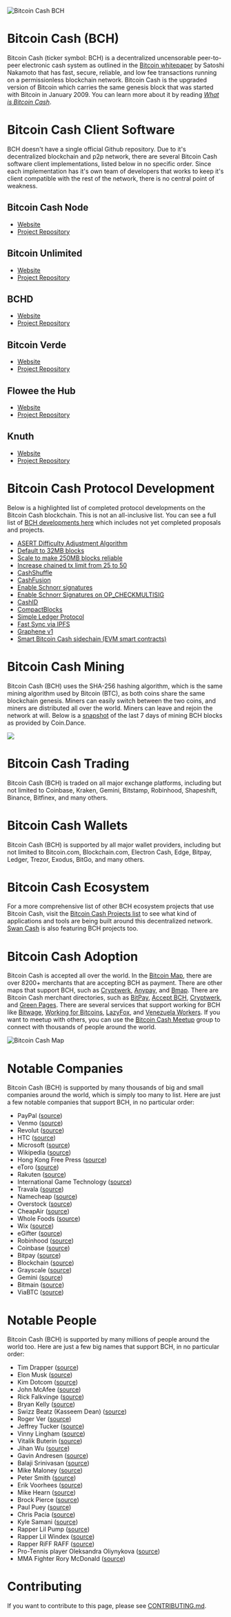 ![Bitcoin Cash BCH](bitcoin-cash-bch-logo-hero.png "Bitcoin Cash BCH logo")

# Bitcoin Cash (BCH)

Bitcoin Cash (ticker symbol: BCH) is a decentralized uncensorable peer-to-peer electronic cash system as outlined in the [Bitcoin whitepaper](http://bitcoin.com/bitcoin.pdf) by Satoshi Nakamoto that has fast, secure, reliable, and low fee transactions running on a permissionless blockchain network. Bitcoin Cash is the upgraded version of Bitcoin which carries the same genesis block that was started with Bitcoin in January 2009. You can learn more about it by reading *[What is Bitcoin Cash](https://bitcoincash.substack.com/p/what-is-bitcoin-cash-bch)*.

# Bitcoin Cash Client Software

BCH doesn't have a single official Github repository. Due to it's decentralized blockchain and p2p network, there are several Bitcoin Cash software client implementations, listed below in no specific order. Since each implementation has it's own team of developers that works to keep it's client compatible with the rest of the network, there is no central point of weakness.

## Bitcoin Cash Node
* [Website](https://bitcoincashnode.org/) 
* [Project Repository](https://gitlab.com/bitcoin-cash-node/bitcoin-cash-node)

## Bitcoin Unlimited 
* [Website](https://www.bitcoinunlimited.info/) 
* [Project Repository](https://github.com/BitcoinUnlimited/BitcoinUnlimited)

## BCHD
* [Website](https://bchd.cash/) 
* [Project Repository](https://github.com/gcash/bchd)

## Bitcoin Verde
* [Website](https://bitcoinverde.org/documentation/) 
* [Project Repository](https://github.com/SoftwareVerde/bitcoin-verde)

## Flowee the Hub
* [Website](https://flowee.org/) 
* [Project Repository](https://gitlab.com/FloweeTheHub)

## Knuth
* [Website](http://kth.cash/) 
* [Project Repository](https://github.com/k-nuth/kth)

# Bitcoin Cash Protocol Development

Below is a highlighted list of completed protocol developments on the Bitcoin Cash blockchain. This is not an all-inclusive list. You can see a full list of [BCH developments here](https://cash.coin.dance/development) which includes not yet completed proposals and projects.

* [ASERT Difficulty Adjustment Algorithm](https://upgradespecs.bitcoincashnode.org/2020-11-15-asert/)
* [Default to 32MB blocks](https://github.com/Bitcoin-ABC/bitcoin-abc/commit/699f4b867318486b915bd2d3b2102fb49ec652f1#diff-cbe22f30d7e480617350ef6ceca97d0c)
* [Scale to make 250MB blocks reliable](https://flowee.org/releases/201906-release/)
* [Increase chained tx limit from 25 to 50](https://github.com/Bitcoin-ABC/bitcoin-abc/commit/f265c59f93dad03dcdcd09b77c0d9692afe9ddc6)
* [CashShuffle](https://github.com/cashshuffle/cashshuffle-electron-cash-plugin/wiki/Protocol-Description)
* [CashFusion](https://github.com/cashshuffle/spec/blob/master/CASHFUSION.md)
* [Enable Schnorr signatures](https://github.com/bitcoincashorg/bitcoincash.org/blob/master/spec/2019-05-15-schnorr.md)
* [Enable Schnorr Signatures on OP_CHECKMULTISIG](https://github.com/bitcoincashorg/bitcoincash.org/pull/375)
* [CashID](https://gitlab.com/cashid/protocol-specification)
* [CompactBlocks](https://bitco.in/forum/threads/buip051-passed-add-compactblocks-support.2017/)
* [Simple Ledger Protocol](https://www.reddit.com/r/btc/comments/8zxfu5/introducing_simple_ledger_protocol_slp_a_token/)
* [Fast Sync via IPFS](https://medium.com/@bchd.cash/announcing-bchd-0-13-0-beta2-with-fast-sync-mode-4d4b741d27c5)
* [Graphene v1](https://github.com/BitcoinUnlimited/BitcoinUnlimited/pull/973)
* [Smart Bitcoin Cash sidechain (EVM smart contracts)](https://github.com/smartbch)

# Bitcoin Cash Mining

Bitcoin Cash (BCH) uses the SHA-256 hashing algorithm, which is the same mining algorithm used by Bitcoin (BTC), as both coins share the same blockchain genesis. Miners can easily switch between the two coins, and miners are distributed all over the world. Miners can leave and rejoin the network at will. Below is a [snapshot](https://cash.coin.dance/blocks/thisweek) of the last 7 days of mining BCH blocks as provided by Coin.Dance.

<img src="https://cash.coin.dance/blocks/image/thisweek.png"/>

# Bitcoin Cash Trading

Bitcoin Cash (BCH) is traded on all major exchange platforms, including but not limited to Coinbase, Kraken, Gemini, Bitstamp, Robinhood, Shapeshift, Binance, Bitfinex, and many others. 

# Bitcoin Cash Wallets

Bitcoin Cash (BCH) is supported by all major wallet providers, including but not limited to Bitcoin.com, Blockchain.com, Electron Cash, Edge, Bitpay, Ledger, Trezor, Exodus, BitGo, and many others.

# Bitcoin Cash Ecosystem 

For a more comprehensive list of other BCH ecosystem projects that use Bitcoin Cash, visit the [Bitcoin Cash Projects list](https://www.bitcoin.com/bitcoin-cash-projects/) to see what kind of applications and tools are being built around this decentralized network. [Swan Cash](https://swan.cash/) is also featuring BCH projects too. 

# Bitcoin Cash Adoption 

Bitcoin Cash is accepted all over the world. In the [Bitcoin Map](https://map.bitcoin.com/), there are over 8200+ merchants that are accepting BCH as payment. There are other maps that support BCH, such as [Cryptwerk](https://cryptwerk.com/coinmap/bch/), [Anypay](https://anypay.city/), and [Bmap](https://bmap.app/). There are Bitcoin Cash merchant directories, such as [BitPay](https://bitpay.com/directory/), [Accept BCH](https://acceptbitcoin.cash/), [Cryptwerk](https://cryptwerk.com/pay-with/bch/), and [Green Pages](https://greenpages.cash/). There are several services that support working for BCH like [Bitwage](https://www.bitwage.com/), [Working for Bitcoins](https://workingforbitcoins.com/), [LazyFox](https://lazyfox.io/), and [Venezuela Workers](https://venezuelaworkers.com/). If you want to meetup with others, you can use the [Bitcoin Cash Meetup](https://www.meetup.com/topics/bitcoin-cash/) group to connect with thousands of people around the world. 

![Bitcoin Cash Map](bitcoin-cash-adoption-global-map.PNG "Bitcoin Cash Map")

# Notable Companies 

Bitcoin Cash (BCH) is supported by many thousands of big and small companies around the world, which is simply too many to list. Here are just a few notable companies that support BCH, in no particular order:

* PayPal ([source](https://www.reuters.com/article/paypal-cryptocurrency/paypal-to-allow-cryptocurrency-buying-selling-and-shopping-on-its-network-idINL1N2HB14U))
* Venmo ([source](https://www.theverge.com/2020/10/21/21527288/paypal-cryptocurrency-support-buy-sell-venmo-bitcoin ))
* Revolut ([source](https://techcrunch.com/2018/05/23/revolut-adds-ripple-and-bitcoin-cash-support/))
* HTC ([source](https://www.engadget.com/2019-09-16-htc-exodus-1-bitcoin-cash-partnership.html))
* Microsoft ([source](https://www.trustnodes.com/2018/03/13/microsoft-starts-accepting-bitcoin-cash))
* Wikipedia ([source](https://coinrivet.com/wikipedia-is-now-accepting-bitcoin-cash-donations/ ))
* Hong Kong Free Press ([source](https://finance.yahoo.com/news/hong-kong-free-press-accepts-115303129.html))
* eToro ([source](https://aithority.com/technology/cryptocurrency/etoro-adds-bitcoin-cash/))
* Rakuten ([source](https://cryptonews.com/news/giant-rakuten-to-let-customers-charge-e-pay-accounts-with-bt-9343.htm))
* International Game Technology ([source](https://www.coindesk.com/igt-patents-bitcoin-gambling-funding))
* Travala ([source](https://blog.travala.com/travala-com-and-bitcoin-com-empower-over-four-million-travellers-to-save-on-hotel-stays/))
* Namecheap ([source](https://news.bitcoin.com/namecheap-lets-you-buy-a-domain-and-host-your-website-with-bitcoin-cash/))
* Overstock ([source](https://www.finextra.com/newsarticle/30939/online-retailer-overstock-starts-accepting-bitcoin-cash-and-ethereum))
* CheapAir ([source](https://www.prnewswire.com/news-releases/cheapaircom-and-bitcoincom-partner-to-serve-bitcoin-cash-travelers-300893373.html))
* Whole Foods ([source](https://www.fastcompany.com/90348494/the-winklevoss-twins-want-to-take-cryptocurrency-mainstream))
* Wix ([source](https://www.businesswire.com/news/home/20211012005376/en/BitPay-Partners-with-Wix-Enabling-Wix-Merchants-to-Accept-Crypto-Payments))
* eGifter ([source](https://www.egifter.com/buy-gift-cards-with-bitcoin-cash))
* Robinhood ([source](https://www.cnbc.com/2018/07/12/trading-app-robinhood-adds-two-new-cryptocurrencies-despite-bear-marke.html))
* Coinbase ([source](https://finance.yahoo.com/news/coinbase-adds-buying-selling-bitcoin-cash-094008738.html))
* Bitpay ([source](https://news.bitcoin.com/payment-platform-bitpay-adds-bitcoin-cash-settlement-services/))
* Blockchain ([source](https://www.macobserver.com/news/product-news/blockchain-info-support-bitcoin-cash/))
* Grayscale ([source](https://grayscale.co/bitcoin-cash-trust/))
* Gemini ([source](https://www.forbes.com/sites/michaeldelcastillo/2018/05/14/winklevoss-brothers-bitcoin-exchange-adds-zcash/))
* Bitmain ([source](https://www.nytimes.com/2017/07/25/business/dealbook/bitcoin-cash-split.html))
* ViaBTC ([source](https://www.nytimes.com/2017/07/25/business/dealbook/bitcoin-cash-split.html))

# Notable People 

Bitcoin Cash (BCH) is supported by many millions of people around the world too. Here are just a few big names that support BCH, in no particular order:

* Tim Drapper ([source](https://news.bitcoin.com/tim-draper-heaps-praise-on-bitcoin-cash/))
* Elon Musk ([source](https://www.independent.co.uk/life-style/gadgets-and-tech/bitcoin-buy-guide-how-to-b1821972.html))
* Kim Dotcom ([source](https://www.financemagnates.com/cryptocurrency/bitcoin-cash-bch-soars-after-kim-dotcom-support/))
* John McAfee ([source](https://moneymorning.com/2017/11/15/john-mcafee-says-you-cant-deny-the-reality-of-bitcoin-cash/ ))
* Rick Falkvinge ([source](https://www.wired.com/beyond-the-beyond/2017/11/rick-falkvinge-bitcoin-cash-manifesto/))
* Bryan Kelly ([source](https://www.cnbc.com/2018/05/21/crypto-investor-brian-kelly-makes-the-case-for-bitcoin-cash.html))
* Swizz Beatz (Kasseem Dean) ([source](https://youtu.be/cveFouBiWzo?t=1153))
* Roger Ver ([source](https://www.cnbc.com/2018/05/15/why-bitcoin-jesus-is-so-bullish-about-bitcoin-cash.html))
* Jeffrey Tucker ([source](https://www.youtube.com/watch?v=O_2IFV7zKe4))
* Vinny Lingham ([source](https://www.cnbc.com/2018/01/25/vinny-lingham-thinks-bitcoin-cash-will-outpace-bitcoin-in-the-future.html))
* Vitalik Buterin  ([source](https://decrypt.co/7885/vitalik-buterin-bitcoin-cash-ethereum-scalability))
* Jihan Wu ([source](https://coinmarketcap.com/headlines/news/first-ever-bitcoin-cash-bch-option-to-be-launched-by-bitmain-founder-jihan-wu/))
* Gavin Andresen ([source](https://twitter.com/gavinandresen/status/929377620000681984))
* Balaji Srinivasan ([source](https://twitter.com/balajis/status/956662721465827329))
* Mike Maloney ([source](https://twitter.com/mike_maloney/status/1348640138470051846))
* Peter Smith ([source](https://twitter.com/OneMorePeter/status/931311757116694528))
* Erik Voorhees ([source](https://twitter.com/ErikVoorhees/status/892745848106307584))
* Mike Hearn ([source](https://www.ccn.com/think-heretical-thoughts-mike-hearn-tells-bitcoin-cash/))
* Brock Pierce ([source](https://twitter.com/brockpierce/status/1031536253894840320))
* Paul Puey ([source](https://twitter.com/paullinator/status/943520781086031873))
* Chris Pacia ([source](https://news.bitcoin.com/developers-unveil-two-new-bitcoin-cash-full-node-clients-written-in-go/))
* Kyle Samani ([source](https://www.forbes.com/sites/laurashin/2017/11/12/bitcoin-cash-skyrockets-bitcoin-price-drops-as-civil-war-continues/))
* Rapper Lil Pump ([source](https://cheddar.com/media/ceo-of-sweet-talks-nft-partnership-with-rapper-lil-pump))
* Rapper Lil Windex ([source](https://www.youtube.com/watch?v=nAMRFDs9iOs))
* Rapper RiFF RAFF ([source](https://twitter.com/DavidShares/status/1384507667188682753))
* Pro-Tennis player Oleksandra Oliynykova ([source](https://zephyrnet.com/this-tennis-pro-is-auctioning-part-of-her-arm-as-an-nft/))
* MMA Fighter Rory McDonald ([source](https://www.newsbtc.com/news/mma-champ-rory-mcdonald-teamed-bitcoin-cash/))

# Contributing 

If you want to contribute to this page, please see [CONTRIBUTING.md](/CONTRIBUTING.md).
